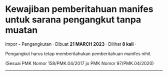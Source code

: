 Kewajiban pemberitahuan manifes untuk sarana pengangkut tanpa muatan
====================================================================

Impor - Pengangkutan · Dibuat **21 MARCH 2023** · Dilihat **8 kali** ·

Pengangkut harus tetap memberitahukan pemberitahuan manifes nihil.

  
(Sesuai PMK Nomor 158/PMK.04/2017 jo PMK Nomor 97/PMK.04/2020)  

  
  
  

* * *